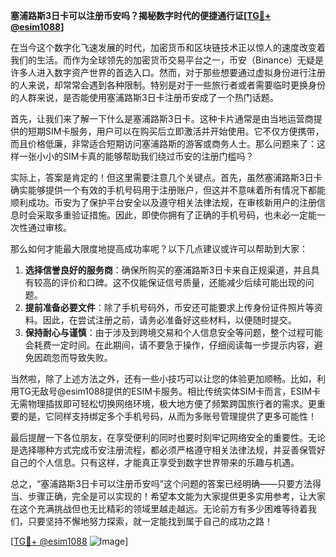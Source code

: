 **塞浦路斯3日卡可以注册币安吗？揭秘数字时代的便捷通行证[[TG💪+ @esim1088](https://t.me/s/esim1088)]**

在当今这个数字化飞速发展的时代，加密货币和区块链技术正以惊人的速度改变着我们的生活。而作为全球领先的加密货币交易平台之一，币安（Binance）无疑是许多人进入数字资产世界的首选入口。然而，对于那些想要通过虚拟身份进行注册的人来说，却常常会遇到各种限制。特别是对于一些旅行者或者需要临时更换身份的人群来说，是否能使用塞浦路斯3日卡注册币安成了一个热门话题。

首先，让我们来了解一下什么是塞浦路斯3日卡。这种卡片通常是由当地运营商提供的短期SIM卡服务，用户可以在购买后立即激活并开始使用。它不仅方便携带，而且价格低廉，非常适合短期访问塞浦路斯的游客或商务人士。那么问题来了：这样一张小小的SIM卡真的能够帮助我们绕过币安的注册门槛吗？

实际上，答案是肯定的！但这里需要注意几个关键点。首先，虽然塞浦路斯3日卡确实能够提供一个有效的手机号码用于注册账户，但这并不意味着所有情况下都能顺利成功。币安为了保护平台安全以及遵守相关法律法规，在审核新用户的注册信息时会采取多重验证措施。因此，即使你拥有了正确的手机号码，也未必一定能一次性通过审核。

那么如何才能最大限度地提高成功率呢？以下几点建议或许可以帮助到大家：

1. **选择信誉良好的服务商**：确保所购买的塞浦路斯3日卡来自正规渠道，并且具有较高的评价和口碑。这不仅能保证信号质量，还能减少后续可能出现的问题。
2. **提前准备必要文件**：除了手机号码外，币安还可能要求上传身份证件照片等资料。因此，在尝试注册之前，请务必准备好这些材料，以便随时提交。
3. **保持耐心与谨慎**：由于涉及到跨境交易和个人信息安全等问题，整个过程可能会耗费一定时间。在此期间，请不要急于操作，仔细阅读每一步提示内容，避免因疏忽而导致失败。

当然啦，除了上述方法之外，还有一些小技巧可以让您的体验更加顺畅。比如，利用TG无敌号@esim1088提供的ESIM卡服务。相比传统实体SIM卡而言，ESIM卡无需物理插拔即可轻松切换网络环境，极大地方便了频繁跨国旅行者的需求。更重要的是，它同样支持绑定多个手机号码，从而为多账号管理提供了更多可能性！

最后提醒一下各位朋友，在享受便利的同时也要时刻牢记网络安全的重要性。无论是选择哪种方式完成币安注册流程，都必须严格遵守相关法律法规，并妥善保管好自己的个人信息。只有这样，才能真正享受到数字世界带来的乐趣与机遇。

总之，“塞浦路斯3日卡可以注册币安吗”这个问题的答案已经明确——只要方法得当、步骤正确，完全是可以实现的！希望本文能为大家提供更多实用参考，让大家在这个充满挑战但也无比精彩的领域里越走越远。无论前方有多少困难等待着我们，只要坚持不懈地努力探索，就一定能找到属于自己的成功之路！

[[TG💪+ @esim1088](https://t.me/s/esim1088) ![Image](https://i.postimg.cc/4NQfJmqS/Snipaste-2025-05-13-00-14-12.png)]